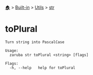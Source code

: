 <!--startTocHeader-->
[🏠](../../../README.md) > [Built-in](../../README.md) > [Utils](../README.md) > [str](README.md)
# toPlural
<!--endTocHeader-->

```
Turn string into PascalCase

Usage:
  zaruba str toPlural <string> [flags]

Flags:
  -h, --help   help for toPlural

```

<!--startTocSubtopic-->
<!--endTocSubtopic-->
